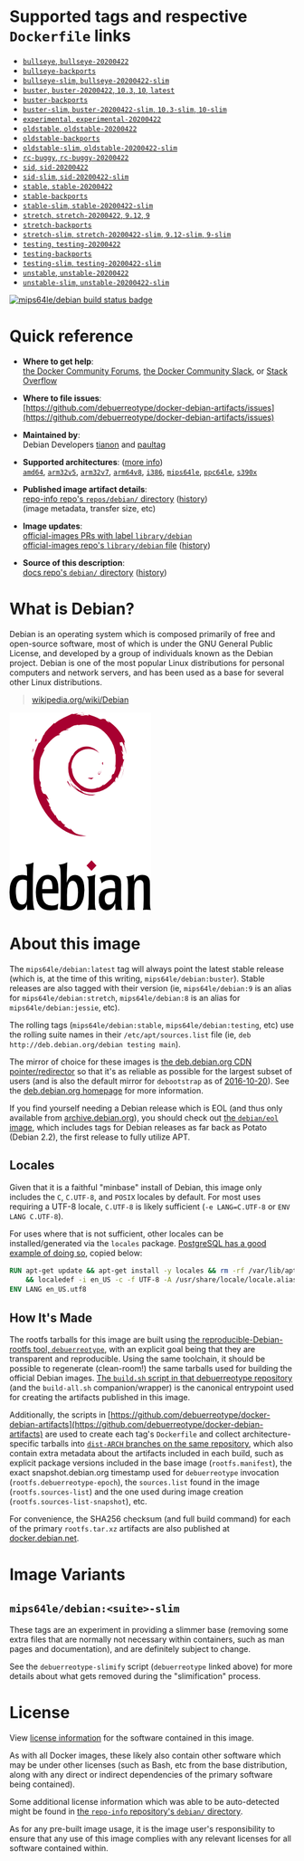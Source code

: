 <!--

********************************************************************************

WARNING:

    DO NOT EDIT "debian/README.md"

    IT IS AUTO-GENERATED

    (from the other files in "debian/" combined with a set of templates)

********************************************************************************

-->

# Supported tags and respective `Dockerfile` links

-	[`bullseye`, `bullseye-20200422`](https://github.com/debuerreotype/docker-debian-artifacts/blob/b362de37f2ad3ab7ecd33b80a24487a60e2c90cd/bullseye/Dockerfile)
-	[`bullseye-backports`](https://github.com/debuerreotype/docker-debian-artifacts/blob/b362de37f2ad3ab7ecd33b80a24487a60e2c90cd/bullseye/backports/Dockerfile)
-	[`bullseye-slim`, `bullseye-20200422-slim`](https://github.com/debuerreotype/docker-debian-artifacts/blob/b362de37f2ad3ab7ecd33b80a24487a60e2c90cd/bullseye/slim/Dockerfile)
-	[`buster`, `buster-20200422`, `10.3`, `10`, `latest`](https://github.com/debuerreotype/docker-debian-artifacts/blob/b362de37f2ad3ab7ecd33b80a24487a60e2c90cd/buster/Dockerfile)
-	[`buster-backports`](https://github.com/debuerreotype/docker-debian-artifacts/blob/b362de37f2ad3ab7ecd33b80a24487a60e2c90cd/buster/backports/Dockerfile)
-	[`buster-slim`, `buster-20200422-slim`, `10.3-slim`, `10-slim`](https://github.com/debuerreotype/docker-debian-artifacts/blob/b362de37f2ad3ab7ecd33b80a24487a60e2c90cd/buster/slim/Dockerfile)
-	[`experimental`, `experimental-20200422`](https://github.com/debuerreotype/docker-debian-artifacts/blob/b362de37f2ad3ab7ecd33b80a24487a60e2c90cd/experimental/Dockerfile)
-	[`oldstable`, `oldstable-20200422`](https://github.com/debuerreotype/docker-debian-artifacts/blob/b362de37f2ad3ab7ecd33b80a24487a60e2c90cd/oldstable/Dockerfile)
-	[`oldstable-backports`](https://github.com/debuerreotype/docker-debian-artifacts/blob/b362de37f2ad3ab7ecd33b80a24487a60e2c90cd/oldstable/backports/Dockerfile)
-	[`oldstable-slim`, `oldstable-20200422-slim`](https://github.com/debuerreotype/docker-debian-artifacts/blob/b362de37f2ad3ab7ecd33b80a24487a60e2c90cd/oldstable/slim/Dockerfile)
-	[`rc-buggy`, `rc-buggy-20200422`](https://github.com/debuerreotype/docker-debian-artifacts/blob/b362de37f2ad3ab7ecd33b80a24487a60e2c90cd/rc-buggy/Dockerfile)
-	[`sid`, `sid-20200422`](https://github.com/debuerreotype/docker-debian-artifacts/blob/b362de37f2ad3ab7ecd33b80a24487a60e2c90cd/sid/Dockerfile)
-	[`sid-slim`, `sid-20200422-slim`](https://github.com/debuerreotype/docker-debian-artifacts/blob/b362de37f2ad3ab7ecd33b80a24487a60e2c90cd/sid/slim/Dockerfile)
-	[`stable`, `stable-20200422`](https://github.com/debuerreotype/docker-debian-artifacts/blob/b362de37f2ad3ab7ecd33b80a24487a60e2c90cd/stable/Dockerfile)
-	[`stable-backports`](https://github.com/debuerreotype/docker-debian-artifacts/blob/b362de37f2ad3ab7ecd33b80a24487a60e2c90cd/stable/backports/Dockerfile)
-	[`stable-slim`, `stable-20200422-slim`](https://github.com/debuerreotype/docker-debian-artifacts/blob/b362de37f2ad3ab7ecd33b80a24487a60e2c90cd/stable/slim/Dockerfile)
-	[`stretch`, `stretch-20200422`, `9.12`, `9`](https://github.com/debuerreotype/docker-debian-artifacts/blob/b362de37f2ad3ab7ecd33b80a24487a60e2c90cd/stretch/Dockerfile)
-	[`stretch-backports`](https://github.com/debuerreotype/docker-debian-artifacts/blob/b362de37f2ad3ab7ecd33b80a24487a60e2c90cd/stretch/backports/Dockerfile)
-	[`stretch-slim`, `stretch-20200422-slim`, `9.12-slim`, `9-slim`](https://github.com/debuerreotype/docker-debian-artifacts/blob/b362de37f2ad3ab7ecd33b80a24487a60e2c90cd/stretch/slim/Dockerfile)
-	[`testing`, `testing-20200422`](https://github.com/debuerreotype/docker-debian-artifacts/blob/b362de37f2ad3ab7ecd33b80a24487a60e2c90cd/testing/Dockerfile)
-	[`testing-backports`](https://github.com/debuerreotype/docker-debian-artifacts/blob/b362de37f2ad3ab7ecd33b80a24487a60e2c90cd/testing/backports/Dockerfile)
-	[`testing-slim`, `testing-20200422-slim`](https://github.com/debuerreotype/docker-debian-artifacts/blob/b362de37f2ad3ab7ecd33b80a24487a60e2c90cd/testing/slim/Dockerfile)
-	[`unstable`, `unstable-20200422`](https://github.com/debuerreotype/docker-debian-artifacts/blob/b362de37f2ad3ab7ecd33b80a24487a60e2c90cd/unstable/Dockerfile)
-	[`unstable-slim`, `unstable-20200422-slim`](https://github.com/debuerreotype/docker-debian-artifacts/blob/b362de37f2ad3ab7ecd33b80a24487a60e2c90cd/unstable/slim/Dockerfile)

[![mips64le/debian build status badge](https://img.shields.io/jenkins/s/https/doi-janky.infosiftr.net/job/multiarch/job/mips64le/job/debian.svg?label=mips64le/debian%20%20build%20job)](https://doi-janky.infosiftr.net/job/multiarch/job/mips64le/job/debian/)

# Quick reference

-	**Where to get help**:  
	[the Docker Community Forums](https://forums.docker.com/), [the Docker Community Slack](http://dockr.ly/slack), or [Stack Overflow](https://stackoverflow.com/search?tab=newest&q=docker)

-	**Where to file issues**:  
	[https://github.com/debuerreotype/docker-debian-artifacts/issues](https://github.com/debuerreotype/docker-debian-artifacts/issues)

-	**Maintained by**:  
	Debian Developers [tianon](https://qa.debian.org/developer.php?login=tianon) and [paultag](https://qa.debian.org/developer.php?login=paultag)

-	**Supported architectures**: ([more info](https://github.com/docker-library/official-images#architectures-other-than-amd64))  
	[`amd64`](https://hub.docker.com/r/amd64/debian/), [`arm32v5`](https://hub.docker.com/r/arm32v5/debian/), [`arm32v7`](https://hub.docker.com/r/arm32v7/debian/), [`arm64v8`](https://hub.docker.com/r/arm64v8/debian/), [`i386`](https://hub.docker.com/r/i386/debian/), [`mips64le`](https://hub.docker.com/r/mips64le/debian/), [`ppc64le`](https://hub.docker.com/r/ppc64le/debian/), [`s390x`](https://hub.docker.com/r/s390x/debian/)

-	**Published image artifact details**:  
	[repo-info repo's `repos/debian/` directory](https://github.com/docker-library/repo-info/blob/master/repos/debian) ([history](https://github.com/docker-library/repo-info/commits/master/repos/debian))  
	(image metadata, transfer size, etc)

-	**Image updates**:  
	[official-images PRs with label `library/debian`](https://github.com/docker-library/official-images/pulls?q=label%3Alibrary%2Fdebian)  
	[official-images repo's `library/debian` file](https://github.com/docker-library/official-images/blob/master/library/debian) ([history](https://github.com/docker-library/official-images/commits/master/library/debian))

-	**Source of this description**:  
	[docs repo's `debian/` directory](https://github.com/docker-library/docs/tree/master/debian) ([history](https://github.com/docker-library/docs/commits/master/debian))

# What is Debian?

Debian is an operating system which is composed primarily of free and open-source software, most of which is under the GNU General Public License, and developed by a group of individuals known as the Debian project. Debian is one of the most popular Linux distributions for personal computers and network servers, and has been used as a base for several other Linux distributions.

> [wikipedia.org/wiki/Debian](https://en.wikipedia.org/wiki/Debian)

![logo](https://raw.githubusercontent.com/docker-library/docs/b449be7df57e9ed9086bb5821bfb5d6cdc5d67a4/debian/logo.png)

# About this image

The `mips64le/debian:latest` tag will always point the latest stable release (which is, at the time of this writing, `mips64le/debian:buster`). Stable releases are also tagged with their version (ie, `mips64le/debian:9` is an alias for `mips64le/debian:stretch`, `mips64le/debian:8` is an alias for `mips64le/debian:jessie`, etc).

The rolling tags (`mips64le/debian:stable`, `mips64le/debian:testing`, etc) use the rolling suite names in their `/etc/apt/sources.list` file (ie, `deb http://deb.debian.org/debian testing main`).

The mirror of choice for these images is [the deb.debian.org CDN pointer/redirector](https://deb.debian.org) so that it's as reliable as possible for the largest subset of users (and is also the default mirror for `debootstrap` as of [2016-10-20](https://anonscm.debian.org/cgit/d-i/debootstrap.git/commit/?id=9e8bc60ad1ccf3a25ce7890526b70059f3e770de)). See the [deb.debian.org homepage](https://deb.debian.org) for more information.

If you find yourself needing a Debian release which is EOL (and thus only available from [archive.debian.org](http://archive.debian.org)), you should check out [the `debian/eol` image](https://hub.docker.com/r/debian/eol/), which includes tags for Debian releases as far back as Potato (Debian 2.2), the first release to fully utilize APT.

## Locales

Given that it is a faithful "minbase" install of Debian, this image only includes the `C`, `C.UTF-8`, and `POSIX` locales by default. For most uses requiring a UTF-8 locale, `C.UTF-8` is likely sufficient (`-e LANG=C.UTF-8` or `ENV LANG C.UTF-8`).

For uses where that is not sufficient, other locales can be installed/generated via the `locales` package. [PostgreSQL has a good example of doing so](https://github.com/docker-library/postgres/blob/69bc540ecfffecce72d49fa7e4a46680350037f9/9.6/Dockerfile#L21-L24), copied below:

```dockerfile
RUN apt-get update && apt-get install -y locales && rm -rf /var/lib/apt/lists/* \
	&& localedef -i en_US -c -f UTF-8 -A /usr/share/locale/locale.alias en_US.UTF-8
ENV LANG en_US.utf8
```

## How It's Made

The rootfs tarballs for this image are built using [the reproducible-Debian-rootfs tool, `debuerreotype`](https://github.com/debuerreotype/debuerreotype), with an explicit goal being that they are transparent and reproducible. Using the same toolchain, it should be possible to regenerate (clean-room!) the same tarballs used for building the official Debian images. [The `build.sh` script in that debuerreotype repository](https://github.com/debuerreotype/debuerreotype/blob/master/build.sh) (and the `build-all.sh` companion/wrapper) is the canonical entrypoint used for creating the artifacts published in this image.

Additionally, the scripts in [https://github.com/debuerreotype/docker-debian-artifacts](https://github.com/debuerreotype/docker-debian-artifacts) are used to create each tag's `Dockerfile` and collect architecture-specific tarballs into [`dist-ARCH` branches on the same repository](https://github.com/debuerreotype/docker-debian-artifacts/branches), which also contain extra metadata about the artifacts included in each build, such as explicit package versions included in the base image (`rootfs.manifest`), the exact snapshot.debian.org timestamp used for `debuerreotype` invocation (`rootfs.debuerreotype-epoch`), the `sources.list` found in the image (`rootfs.sources-list`) and the one used during image creation (`rootfs.sources-list-snapshot`), etc.

For convenience, the SHA256 checksum (and full build command) for each of the primary `rootfs.tar.xz` artifacts are also published at [docker.debian.net](https://docker.debian.net/).

# Image Variants

## `mips64le/debian:<suite>-slim`

These tags are an experiment in providing a slimmer base (removing some extra files that are normally not necessary within containers, such as man pages and documentation), and are definitely subject to change.

See the `debuerreotype-slimify` script (`debuerreotype` linked above) for more details about what gets removed during the "slimification" process.

# License

View [license information](https://www.debian.org/social_contract#guidelines) for the software contained in this image.

As with all Docker images, these likely also contain other software which may be under other licenses (such as Bash, etc from the base distribution, along with any direct or indirect dependencies of the primary software being contained).

Some additional license information which was able to be auto-detected might be found in [the `repo-info` repository's `debian/` directory](https://github.com/docker-library/repo-info/tree/master/repos/debian).

As for any pre-built image usage, it is the image user's responsibility to ensure that any use of this image complies with any relevant licenses for all software contained within.
